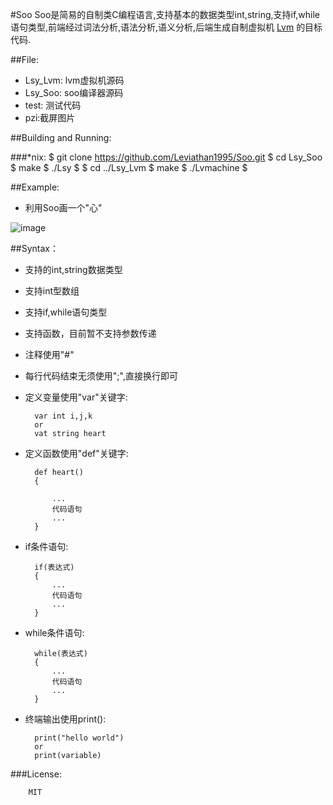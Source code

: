 #Soo
Soo是简易的自制类C编程语言,支持基本的数据类型int,string,支持if,while语句类型,前端经过词法分析,语法分析,语义分析,后端生成自制虚拟机 [Lvm](https://github.com/Leviathan1995/Lvm) 的目标代码.


##File:
* Lsy_Lvm: lvm虚拟机源码
* Lsy_Soo: soo编译器源码
* test:    测试代码
* pzi:截屏图片


##Building and Running:

###*nix:
	$ git clone https://github.com/Leviathan1995/Soo.git
	$ cd Lsy_Soo
	$ make
	$ ./Lsy
	$ 
	$ cd ../Lsy_Lvm
	$ make
	$ ./Lvmachine
	$ 
	
##Example:
* 利用Soo画一个"心"

![image](https://github.com/Leviathan1995/Soo/blob/master/pzi/heart.jpg)

##Syntax：

* 支持的int,string数据类型
* 支持int型数组
* 支持if,while语句类型
* 支持函数，目前暂不支持参数传递
* 注释使用"#"
* 每行代码结束无须使用";",直接换行即可
* 定义变量使用"var"关键字:
			
		var int i,j,k
		or
		vat string heart
* 定义函数使用"def"关键字:
		
		def heart()
		{
		
			...
			代码语句
			...
		}
* if条件语句:
		
		if(表达式)
		{
			...
			代码语句
			...
		}
* while条件语句:
	
		while(表达式)
		{
			...
			代码语句
			...
		}
* 终端输出使用print():

		print("hello world")
		or
		print(variable)


###License:
	
		MIT
